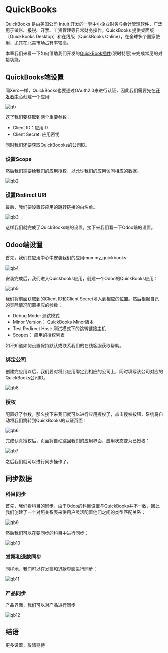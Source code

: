 # QuickBooks

QuickBooks 是由美国公司 Intuit 开发的一套中小企业财务与会计管理软件，广泛用于做账、报税、开票、工资管理等日常财务操作。QuickBooks 提供桌面版（QuickBooks Desktop）和在线版（QuickBooks Online），在全球多个国家使用，尤其在北美市场占有率较高。

本章我们来看一下如何借助我们开发的[QuickBook插件](https://apps.odoo.com/apps/modules/18.0/mommy_quickbooks)(限时特惠)来完成常见的对接功能。

## QuickBooks端设置

同Xero一样，QuickBooks也要通过OAuth2.0来进行认证，因此我们需要先在[开发者中心](https://developer.intuit.com/)创建一个应用:

![qb](images/qb1.png)

这了我们要获取到两个重要参数：

* Client ID：应用ID
* Client Secret: 应用密钥

同时我们还要获取QuickBoooks的公司ID。

### 设置Scope

然后我们需要给我们的应用授权，以允许我们的应用访问相应的数据。

![qb2](images/qb2.png)

### 设置Redirect URI

最后，我们要设置该应用的跳转链接的白名单。

![qb3](images/qb3.png)

这样我们就完成了QuickBooks端的设置，接下来我们看一下Odoo端的设置。

## Odoo端设置

首先，我们在应用中心中安装我们的应用mommy_quickbooks:

![qb4](images/qb4.png)

安装完成后，我们进入Quickbooks应用，创建一个Odoo的QuickBooks应用：

![qb5](images/qb5.png)

我们将前面获取到的Client ID和Client Secret填入到相应的位置。然后根据自己的实际情况配置相应的参数：

* Debug Mode: 测试模式
* Minor Version： QuickBooks Minor版本
* Test Redirect Host: 测试模式下的跳转链接主机
* Scopes： 应用的授权列表

如不知道如何设置保持默认或联系我们的在线客服获取帮助。

### 绑定公司

创建完应用以后，我们要对将此应用绑定到相应的公司上，同时填写该公司对应的QuickBooks公司ID。

![qb8](images/qb8.png)

### 授权

配置好了参数，那么接下来我们就可以进行应用授权了，点击授权按钮，系统将自动将我们跳转到QuickBooks的认证页面：

![qb6](images/qb6.png)

完成认真授权后，页面将自动跳回我们的应用界面，应用状态变为已授权：

![qb7](images/qb7.png)


之后我们就可以进行同步操作了。

## 同步数据

### 科目同步

首先，我们看科目的同步，由于Odoo的科目设置与QuickBooks并不一致，因此我们创建了一个对照关系表来供用户灵活配置他们之间的类型匹配关系：

![qb9](images/qb9.png)

然后我们可以在要同步的科目中进行同步：

![qb10](images/qb10.png)

### 发票和退款同步

同样地，我们可以在发票和退款界面进行同步：

![qb11](images/qb11.png)

### 产品同步

产品界面，我们可以对产品进行同步

![qb12](images/qb12.png)

## 结语

更多设置，敬请期待
